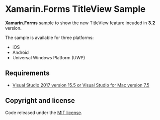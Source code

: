 # Xamarin.Forms TitleView Sample

**Xamarin.Forms** sample to show the new TitleView feature incuded in **3.2** version.

The sample is available for three platforms:

- iOS
- Android
- Universal Windows Platform (UWP)

## Requirements

* [Visual Studio 2017 version 15.5 or Visual Studio for Mac version 7.5](https://www.visualstudio.com/vs/)

## Copyright and license

Code released under the [MIT license](https://opensource.org/licenses/MIT).